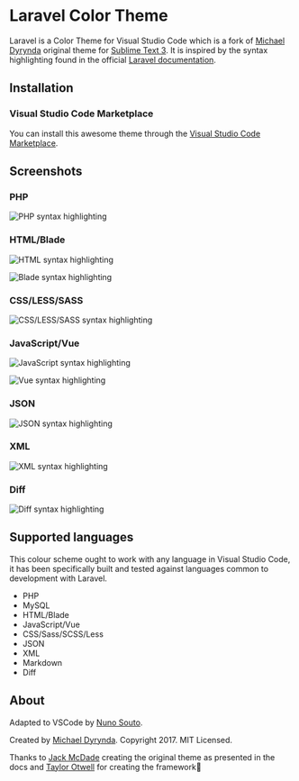 # Laravel Color Theme

Laravel is a Color Theme for Visual Studio Code which is a fork of [Michael Dyrynda](https://twitter.com/michaeldyrynda) original theme for [Sublime Text 3](https://github.com/michaeldyrynda/Laravel.tmTheme). It is inspired by the syntax highlighting found in the official [Laravel documentation](https://laravel.com/docs).

## Installation

### Visual Studio Code Marketplace

You can install this awesome theme through the [Visual Studio Code Marketplace](https://marketplace.visualstudio.com/items?itemName=nsouto.laravel).

## Screenshots

### PHP

![PHP syntax highlighting](screenshots/php.png)

### HTML/Blade

![HTML syntax highlighting](screenshots/html.png)

![Blade syntax highlighting](screenshots/blade.png)

### CSS/LESS/SASS

![CSS/LESS/SASS syntax highlighting](screenshots/scss.png)

### JavaScript/Vue

![JavaScript syntax highlighting](screenshots/javascript.png)

![Vue syntax highlighting](screenshots/vue.png)

### JSON

![JSON syntax highlighting](screenshots/json.png)

### XML

![XML syntax highlighting](screenshots/xml.png)

### Diff

![Diff syntax highlighting](screenshots/diff.png)

## Supported languages

This colour scheme ought to work with any language in Visual Studio Code, it has been specifically built and tested against languages common to development with Laravel.

* PHP
* MySQL
* HTML/Blade
* JavaScript/Vue
* CSS/Sass/SCSS/Less
* JSON
* XML
* Markdown
* Diff

## About

Adapted to VSCode by [Nuno Souto](https://twitter.com/nsouto).

Created by [Michael Dyrynda](https://twitter.com/michaeldyrynda). Copyright 2017. MIT Licensed.

Thanks to [Jack McDade](https://twitter.com/jackmcdade) creating the original theme as presented in the docs and [Taylor Otwell](https://twitter.com/taylorotwell) for creating the framework💖